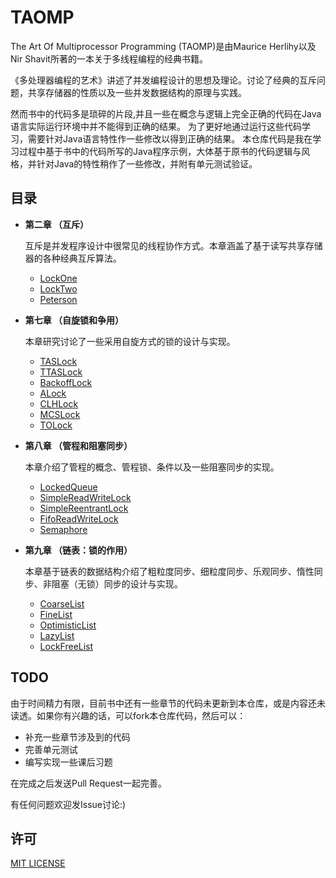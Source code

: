 # TAOMP
The Art Of Multiprocessor Programming (TAOMP)是由Maurice Herlihy以及Nir Shavit所著的一本关于多线程编程的经典书籍。

《多处理器编程的艺术》讲述了并发编程设计的思想及理论。讨论了经典的互斥问题，共享存储器的性质以及一些并发数据结构的原理与实践。

然而书中的代码多是琐碎的片段,并且一些在概念与逻辑上完全正确的代码在Java语言实际运行环境中并不能得到正确的结果。
为了更好地通过运行这些代码学习，需要针对Java语言特性作一些修改以得到正确的结果。
本仓库代码是我在学习过程中基于书中的代码所写的Java程序示例，大体基于原书的代码逻辑与风格，并针对Java的特性稍作了一些修改，并附有单元测试验证。

## 目录
* **第二章 （互斥）**

  互斥是并发程序设计中很常见的线程协作方式。本章涵盖了基于读写共享存储器的各种经典互斥算法。
  *  [LockOne](src/main/java/com/github/mottox/taomp/concurrent/locks/LockOne.java)
  *  [LockTwo](src/main/java/com/github/mottox/taomp/concurrent/locks/LockTwo.java)
  *  [Peterson](src/main/java/com/github/mottox/taomp/concurrent/locks/Peterson.java)

* **第七章 （自旋锁和争用）**

  本章研究讨论了一些采用自旋方式的锁的设计与实现。
  *  [TASLock](src/main/java/com/github/mottox/taomp/concurrent/locks/TASLock.java)
  *  [TTASLock](src/main/java/com/github/mottox/taomp/concurrent/locks/TTASLock.java)
  *  [BackoffLock](src/main/java/com/github/mottox/taomp/concurrent/locks/BackoffLock.java)
  *  [ALock](src/main/java/com/github/mottox/taomp/concurrent/locks/ALock.java)
  *  [CLHLock](src/main/java/com/github/mottox/taomp/concurrent/locks/CLHLock.java)
  *  [MCSLock](src/main/java/com/github/mottox/taomp/concurrent/locks/MCSLock.java)
  *  [TOLock](src/main/java/com/github/mottox/taomp/concurrent/locks/TOLock.java)

* **第八章 （管程和阻塞同步）**

  本章介绍了管程的概念、管程锁、条件以及一些阻塞同步的实现。
  * [LockedQueue](src/main/java/com/github/mottox/taomp/concurrent/LockedQueue.java)
  * [SimpleReadWriteLock](src/main/java/com/github/mottox/taomp/concurrent/locks/SimpleReadWriteLock.java)
  * [SimpleReentrantLock](src/main/java/com/github/mottox/taomp/concurrent/locks/SimpleReentrantLock.java)
  * [FifoReadWriteLock](src/main/java/com/github/mottox/taomp/concurrent/locks/FifoReadWriteLock.java)
  * [Semaphore](src/main/java/com/github/mottox/taomp/concurrent/Semaphore.java)

* **第九章 （链表：锁的作用）**
  
  本章基于链表的数据结构介绍了粗粒度同步、细粒度同步、乐观同步、惰性同步、非阻塞（无锁）同步的设计与实现。
  * [CoarseList](src/main/java/com/github/mottox/taomp/concurrent/CoarseList.java)
  * [FineList](src/main/java/com/github/mottox/taomp/concurrent/FineList.java)
  * [OptimisticList](src/main/java/com/github/mottox/taomp/concurrent/OptimisticList.java)
  * [LazyList](src/main/java/com/github/mottox/taomp/concurrent/LazyList.java)
  * [LockFreeList](src/main/java/com/github/mottox/taomp/concurrent/LockFreeList.java)

## TODO
由于时间精力有限，目前书中还有一些章节的代码未更新到本仓库，或是内容还未读透。如果你有兴趣的话，可以fork本仓库代码，然后可以：
  * 补充一些章节涉及到的代码
  * 完善单元测试
  * 编写实现一些课后习题
  
在完成之后发送Pull Request一起完善。

有任何问题欢迎发Issue讨论:)

## 许可
[MIT LICENSE](LICENSE)
